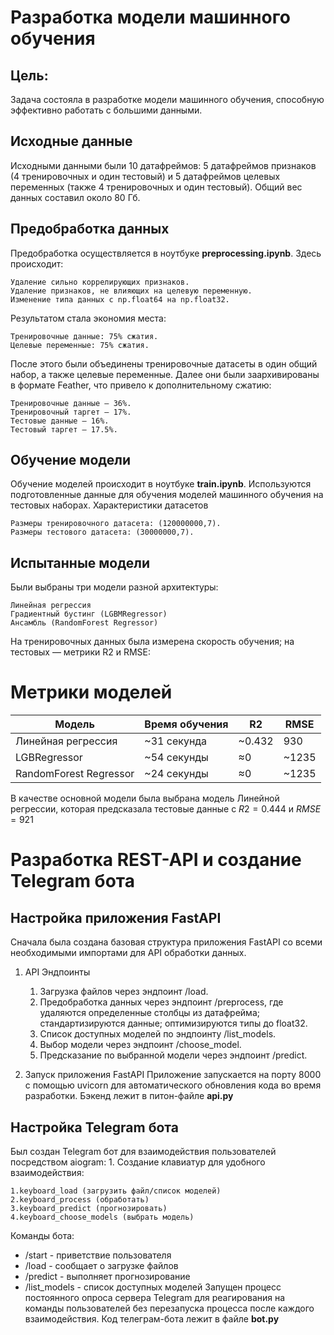 # Разработка модели машинного обучения
## Цель: 
Задача состояла в разработке модели машинного обучения, способную эффективно работать с большими данными.
## Исходные данные
Исходными данными были 10 датафреймов: 5 датафреймов признаков (4 тренировочных и один тестовый) и 5 датафреймов целевых переменных (также 4 тренировочных и один тестовый). Общий вес данных составил около 80 Гб.
## Предобработка данных
Предобработка осуществляется в ноутбуке **preprocessing.ipynb**. 
Здесь происходит:

    Удаление сильно коррелирующих признаков.
    Удаление признаков, не влияющих на целевую переменную.
    Изменение типа данных с np.float64 на np.float32.

Результатом стала экономия места:

    Тренировочные данные: 75% сжатия.
    Целевые переменные: 75% сжатия.

После этого были объединены тренировочные датасеты в один общий набор, а также целевые переменные. Далее они были заархивированы в формате Feather, что привело к дополнительному сжатию:

    Тренировочные данные — 36%.
    Тренировочный таргет — 17%.
    Тестовые данные — 16%.
    Тестовый таргет — 17.5%.

## Обучение модели
Обучение моделей происходит в ноутбуке **train.ipynb**. Используются подготовленные данные для обучения моделей машинного обучения на тестовых наборах.
Характеристики датасетов

    Размеры тренировочного датасета: (120000000,7).
    Размеры тестового датасета: (30000000,7).

## Испытанные модели
Были выбраны три модели разной архитектуры:

    Линейная регрессия
    Градиентный бустинг (LGBMRegressor)
    Ансамбль (RandomForest Regressor)

На тренировочных данных была измерена скорость обучения; на тестовых — метрики R2 и RMSE:


**Метрики моделей**
=====================

| Модель | Время обучения | R2 | RMSE |
|--------|---------------|----|------|
| Линейная регрессия    | ~31 секунда   | ~0.432   | 930 |
| LGBRegressor         | ~54 секунды   | ≈0       | ~1235 |
| RandomForest Regressor| ~24 секунды  | ≈0       | ~1235 |

В качестве основной модели была выбрана модель Линейной регрессии, которая предсказала тестовые данные с $R2 = 0.444$ и $RMSE = 921$

# Разработка REST-API и создание Telegram бота

## Настройка приложения FastAPI
Сначала была создана базовая структура приложения FastAPI со всеми необходимыми импортами для API обработки данных.
1. API Эндпоинты

    1. Загрузка файлов через эндпоинт /load.
    2. Предобработка данных через эндпоинт /preprocess, где удаляются определенные столбцы из датафрейма; стандартизируются данные; оптимизируются типы до float32.
    3. Список доступных моделей по эндпоинту /list_models.
    4. Выбор модели через эндпоинт /choose_model.
    5. Предсказание по выбранной модели через эндпоинт /predict.

2. Запуск приложения FastAPI
Приложение запускается на порту 8000 с помощью uvicorn для автоматического обновления кода во время разработки.
Бэкенд лежит в питон-файле **api.py**

## Настройка Telegram бота 
Был создан Telegram бот для взаимодействия пользователей посредством aiogram: 1. Создание клавиатур для удобного взаимодействия:

    1.keyboard_load (загрузить файл/список моделей)
    2.keyboard_process (обработать)
    3.keyboard_predict (прогнозировать)
    4.keyboard_choose_models (выбрать модель)

Команды бота: 
+ /start - приветствие пользователя
+ /load - сообщает о загрузке файлов
+ /predict - выполняет прогнозирование
+ /list_models - список доступных моделей Запущен процесс постоянного опроса сервера Telegram для реагирования на команды пользователей без перезапуска процесса после каждого взаимодействия.
  Код телеграм-бота лежит в файле **bot.py**
